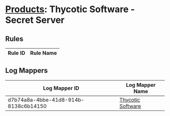 # [Products](README.md): Thycotic Software - Secret Server

## Rules

|Rule ID|Rule Name|
|----|----|


## Log Mappers

|Log Mapper ID|Log Mapper Name|
|----|----|
|d7b74a8a-4bbe-41d8-914b-8138c6b14150|[Thycotic Software](../mappings/d7b74a8a-4bbe-41d8-914b-8138c6b14150.md)|


